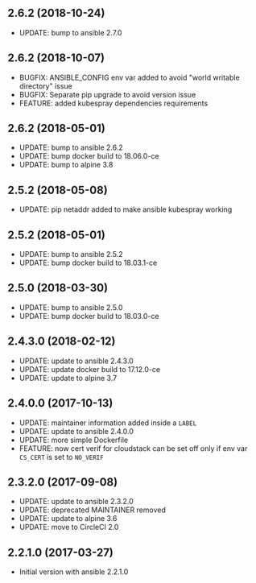 
## 2.6.2 (2018-10-24)
- UPDATE: bump to ansible 2.7.0

## 2.6.2 (2018-10-07)
- BUGFIX: ANSIBLE_CONFIG env var added to avoid "world writable directory" issue
- BUGFIX: Separate pip upgrade to avoid version issue
- FEATURE: added kubespray dependencies requirements

## 2.6.2 (2018-05-01)
- UPDATE: bump to ansible 2.6.2
- UPDATE: bump docker build to 18.06.0-ce
- UPDATE: bump to alpine 3.8

## 2.5.2 (2018-05-08)
- UPDATE: pip netaddr added to make ansible kubespray working

## 2.5.2 (2018-05-01)
- UPDATE: bump to ansible 2.5.2
- UPDATE: bump docker build to 18.03.1-ce

## 2.5.0 (2018-03-30)
- UPDATE: bump to ansible 2.5.0
- UPDATE: bump docker build to 18.03.0-ce

## 2.4.3.0 (2018-02-12)
- UPDATE: update to ansible 2.4.3.0
- UPDATE: update docker build to 17.12.0-ce
- UPDATE: update to alpine 3.7

## 2.4.0.0 (2017-10-13)
- UPDATE: maintainer information added inside a `LABEL`
- UPDATE: update to ansible 2.4.0.0
- UPDATE: more simple Dockerfile
- FEATURE: now cert verif for cloudstack can be set off only if env var `CS_CERT` is set to `NO_VERIF`

## 2.3.2.0 (2017-09-08)
- UPDATE: update to ansible 2.3.2.0
- UPDATE: deprecated MAINTAINER removed
- UPDATE: update to alpine 3.6
- UPDATE: move to CircleCI 2.0

## 2.2.1.0 (2017-03-27)
- Initial version with ansible 2.2.1.0
